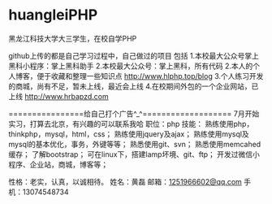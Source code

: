 # huangleiPHP


黑龙江科技大学大三学生，在校自学PHP

github上传的都是自己学习过程中，自己做过的项目
包括
    1.本校最大公众号掌上黑科小程序：掌上黑科助手
    2.本校最大公众号：掌上黑科，所有代码
    2.本人的个人博客，便于收藏和整理一些知识点  http://www.hlphp.top/blog
    3.个人练习开发的商城，尚有不足，暂未上线，最近会上线
    4.在校期间外包的一个企业网站，已上线 http://www.hrbapzd.com
  
  
================给自己打个广告^_^===================
7月开始实习，打算去北京，有兴趣的可以联系我哈
职位：php
技能：
    熟练使用php，thinkphp，mysql，html，css；
    熟练使用jquery及ajax；
    熟练使用mysql及mysql的基本优化，事务，外键等等；
    熟悉使用git、svn；
    熟悉使用memcahed缓存；
    了解bootstrap；
    可在linux下，搭建lamp坏境、git、ftp；
    开发过微信小程序、企业站，商城，博客等；

性格：老实，认真，以诚相待。
姓名：黄磊
邮箱：1251966602@qq.com
手机：13074548734
